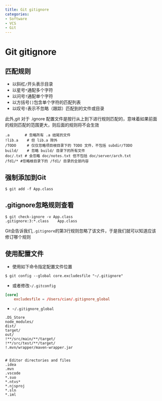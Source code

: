 ```yaml
---
title: Git gitignore
categories:
- Software
- VCS
- Git
---
```

# Git gitignore

## 匹配规则

- 以斜杠`/`开头表示目录
- 以星号`*`通配多个字符
- 以问号`?`通配单个字符
- 以方括号`[]`包含单个字符的匹配列表
- 以叹号`!`表示不忽略（跟踪）匹配到的文件或目录

此外,git 对于 .ignore 配置文件是按行从上到下进行规则匹配的，意味着如果前面的规则匹配的范围更大，则后面的规则将不会生效

```shell
.a       # 忽略所有 .a 结尾的文件
!lib.a    # 但 lib.a 除外
/TODO     # 仅仅忽略项目根目录下的 TODO 文件，不包括 subdir/TODO
build/    # 忽略 build/ 目录下的所有文件
doc/.txt # 会忽略 doc/notes.txt 但不包括 doc/server/arch.txt
/fd1/* #忽略根目录下的 /fd1/ 目录的全部内容
```

## 强制添加到Git

```shell
$ git add -f App.class
```

## .gitignore忽略规则查看

```shell
$ git check-ignore -v App.class
.gitignore:3:*.class	App.class
```

Git会告诉我们,`.gitignore`的第3行规则忽略了该文件，于是我们就可以知道应该修订哪个规则

## 使用配置文件

- 使用如下命令指定配置文件位置

```
$ git config --global core.excludesfile "~/.gitignore"
```

- 或者修改`~/.gitconfig`

```toml
[core]
	excludesfile = /Users/cian/.gitignore_global
```

- `~/.gitignore_global`

```
.DS_Store
node_modules/
dist/
target/
out/
!**/src/main/**/target/
!**/src/test/**/target/
!.mvn/wrapper/maven-wrapper.jar


# Editor directories and files
.idea
.mvn
.vscode
*.suo
*.ntvs*
*.njsproj
*.sln
*.iml

```

